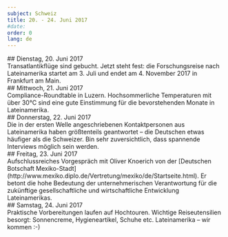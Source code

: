 ```yaml
---
subject: Schweiz
title: 20. - 24. Juni 2017
#date:
order: 0
lang: de
---
```

<div class="content" markdown="1">
## Dienstag, 20. Juni 2017
</div>

<div class="content" markdown="1">
Transatlantikflüge sind gebucht. Jetzt steht fest: die Forschungsreise nach Lateinamerika startet am 3. Juli und endet am 4. November 2017 in Frankfurt am Main.
</div>

<div class="content" markdown="1">
## Mittwoch, 21. Juni 2017
</div>

<div class="content" markdown="1">
Compliance-Roundtable in Luzern. Hochsommerliche Temperaturen mit über 30°C sind eine gute Einstimmung für die bevorstehenden Monate in Lateinamerika.
</div>

<div class="content" markdown="1">
## Donnerstag, 22. Juni 2017
</div>

<div class="content" markdown="1">
Die in der ersten Welle angeschriebenen Kontaktpersonen aus Lateinamerika haben größtenteils geantwortet – die Deutschen etwas häufiger als die Schweizer. Bin sehr zuversichtlich, dass spannende Interviews möglich sein werden.
</div>

<div class="content" markdown="1">
## Freitag, 23. Juni 2017
</div>

<div class="content" markdown="1">
Aufschlussreiches Vorgespräch mit Oliver Knoerich von der [Deutschen Botschaft Mexiko-Stadt](http://www.mexiko.diplo.de/Vertretung/mexiko/de/Startseite.html). Er betont die hohe Bedeutung der unternehmerischen Verantwortung für die zukünftige gesellschaftliche und wirtschaftliche Entwicklung Lateinamerikas.
</div>

<div class="content" markdown="1">
## Samstag, 24. Juni 2017
</div>

<div class="content" markdown="1">
Praktische Vorbereitungen laufen auf Hochtouren. Wichtige Reiseutensilien besorgt: Sonnencreme, Hygieneartikel, Schuhe etc. Lateinamerika – wir kommen :-)
</div>

